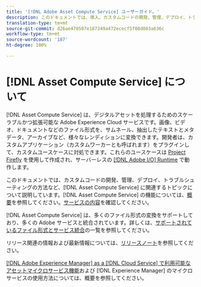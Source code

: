 ```yaml
---
title: '[!DNL Adobe Asset Compute Service] ユーザーガイド。'
description: このドキュメントでは、導入、カスタムコードの開発、管理、デプロイ、トラブルシューティングの方法など、 [!DNL Asset Compute Service]  に関連するタスクについて説明しています。
translation-type: tm+mt
source-git-commit: d26ae470507e187249a472ececf5f08d803a636c
workflow-type: tm+mt
source-wordcount: '187'
ht-degree: 100%

---
```



# [!DNL Asset Compute Service] について

[!DNL Asset Compute Service] は、デジタルアセットを処理するためのスケーラブルかつ拡張可能な Adobe Experience Cloud サービスです。画像、ビデオ、ドキュメントなどのファイル形式を、サムネール、抽出したテキストとメタデータ、アーカイブなど、様々なレンディションに変換できます。開発者は、カスタムアプリケーション（カスタムワーカーとも呼ばれます）をプラグインして、カスタムユースケースに対処できます。これらのユースケースは [Project Firefly](https://www.adobe.io/apis/experienceplatform/project-firefly/docs.html) を使用して作成され、サーバーレスの [[!DNL Adobe I/O]  Runtime](https://www.adobe.io/apis/experienceplatform/runtime.html) で動作します。

このドキュメントでは、カスタムコードの開発、管理、デプロイ、トラブルシューティングの方法など、[!DNL Asset Compute Service] に関連するトピックについて説明しています。[!DNL Asset Compute Service] の機能については、[概要](introduction.md)を参照してください。[サービスの内容](introduction.md#possible-use-cases-benefits)を確認してください。

[!DNL Asset Compute Service] は、多くのファイル形式の変換をサポートしており、多くの Adobe サービスと統合されています。詳しくは、[サポートされているファイル形式とサービス統合](https://experienceleague.adobe.com/docs/experience-manager-cloud-service/assets/file-format-support.html?lang=ja)の一覧を参照してください。

リリース関連の情報および最新情報については、[リリースノート](/help/release-notes.md)を参照してください。

[ [!DNL Adobe Experience Manager]  as a  [!DNL Cloud Service] で利用可能なアセットマイクロサービス機能](https://experienceleague.adobe.com/docs/experience-manager-cloud-service/assets/asset-microservices-overview.html?lang=ja)および [!DNL Experience Manager] のマイクロサービスの使用方法については、概要を参照してください。

<!--
Possible to record the below info here in this landing page to centralize the miscellaneous info about Asset Compute Service?
 List of dependencies and requirements SDK, CLI, Devtools, etc.? Or may be a link to the prerequisites.
 Introduction video when Tech Marketing team shares one.
-->
